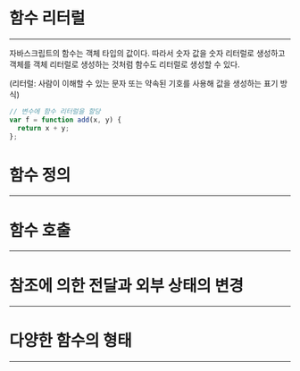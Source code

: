 # 함수 리터럴

---

자바스크립트의 함수는 객체 타입의 값이다. 따라서 숫자 값을 숫자 리터럴로 생성하고 객체를 객체 리터럴로 생성하는 것처럼 함수도 리터럴로 생성할 수 있다.

(리터럴: 사람이 이해할 수 있는 문자 또는 약속된 기호를 사용해 값을 생성하는 표기 방식)

```javascript
// 변수에 함수 리터럴을 할당
var f = function add(x, y) {
  return x + y;
};
```

# 함수 정의

---

# 함수 호출

---

# 참조에 의한 전달과 외부 상태의 변경

---

# 다양한 함수의 형태

---

